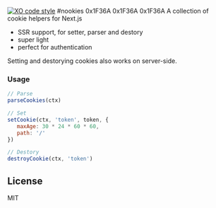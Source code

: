 [![XO code style](https://img.shields.io/badge/code_style-XO-5ed9c7.svg)](https://github.com/sindresorhus/xo)
#nookies 0x1F36A 0x1F36A 0x1F36A
A collection of cookie helpers for Next.js

 - SSR support, for setter, parser and destory
 - super light
 - perfect for authentication

Setting and destorying cookies also works on server-side.

### Usage
```js
// Parse
parseCookies(ctx)

// Set
setCookie(ctx, 'token', token, {
   maxAge: 30 * 24 * 60 * 60,
   path: '/'
})

// Destory
destroyCookie(ctx, 'token')
```

## License
MIT